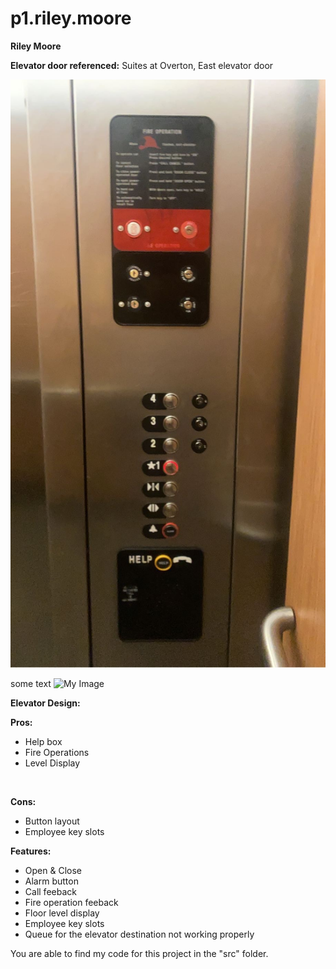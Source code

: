 # p1.riley.moore
**Riley Moore**

**Elevator door referenced:** Suites at Overton, East elevator door <br />

![My Image](elevator.jpg)

some text
![My Image](levelDisplay.gif)

**Elevator Design:**


**Pros:** <br />
- Help box
- Fire Operations
- Level Display<br />
<br />

**Cons:** <br />
- Button layout
- Employee key slots


**Features:** <br />
- Open & Close
- Alarm button
- Call feeback
- Fire operation feeback
- Floor level display
- Employee key slots
- Queue for the elevator destination not working properly

You are able to find my code for this project in the "src" folder.
